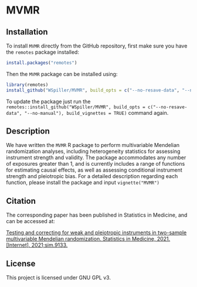 # MVMR

## Installation

To install `MVMR` directly from the GitHub repository, first make sure you have the `remotes` package installed:

```r
install.packages("remotes")
```

Then the `MVMR` package can be installed using:
```r
library(remotes)
install_github("WSpiller/MVMR", build_opts = c("--no-resave-data", "--no-manual"), build_vignettes = TRUE)
```
To update the package just run the `remotes::install_github("WSpiller/MVMR", build_opts = c("--no-resave-data", "--no-manual"), build_vignettes = TRUE)` command again.

## Description

We have written the `MVMR` R package to perform multivariable Mendelian randomization analyses, including heterogeneity
statistics for assessing instrument strength and validity. The package accommodates any number of exposures greater than 1,
and is currently includes a range of functions for estimating causal effects, as well as assessing conditional instrument strength and pleiotropic bias. For a detailed description regarding each function, please install the package and input `vignette("MVMR")`

## Citation

The corresponding paper has been published in Statistics in Medicine, and can be accessed at:

[Testing and correcting for weak and pleiotropic instruments in two-sample multivariable Mendelian randomization. Statistics in Medicine, 2021. [Internet]. 2021;sim.9133.]( https://doi.org/10.1002/sim.9133)

## License

This project is licensed under GNU GPL v3.
